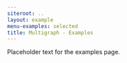 ```yaml
---
siteroot: ..
layout: example
menu-examples: selected
title: Multigraph - Examples
---
```


Placeholder text for the examples page.
